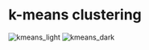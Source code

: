 # k-means clustering

![kmeans_light](https://i.imgur.com/n9UezVo.gif)
![kmeans_dark](https://i.imgur.com/6c4lXYF.gif)
